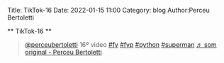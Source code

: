 Title: TikTok-16
Date: 2022-01-15 11:00
Category: blog
Author:Perceu Bertoletti

** TikTok-16 **

<blockquote class="tiktok-embed" cite="https://www.tiktok.com/@perceubertoletti/video/7053299860107267333" data-video-id="7053299860107267333" style="max-width: 605px;min-width: 325px;" > <section> <a target="_blank" title="@perceubertoletti" href="https://www.tiktok.com/@perceubertoletti">@perceubertoletti</a> 16º video <a title="fy" target="_blank" href="https://www.tiktok.com/tag/fy">#fy</a> <a title="fyp" target="_blank" href="https://www.tiktok.com/tag/fyp">#fyp</a> <a title="python" target="_blank" href="https://www.tiktok.com/tag/python">#python</a> <a title="superman" target="_blank" href="https://www.tiktok.com/tag/superman">#superman</a> <a target="_blank" title="♬ som original - Perceu Bertoletti" href="https://www.tiktok.com/music/som-original-7053299702535703302">♬ som original - Perceu Bertoletti</a> </section> </blockquote> <script async src="https://www.tiktok.com/embed.js"></script>